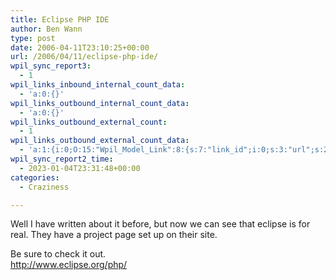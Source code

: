 ```yaml
---
title: Eclipse PHP IDE
author: Ben Wann
type: post
date: 2006-04-11T23:10:25+00:00
url: /2006/04/11/eclipse-php-ide/
wpil_sync_report3:
  - 1
wpil_links_inbound_internal_count_data:
  - 'a:0:{}'
wpil_links_outbound_internal_count_data:
  - 'a:0:{}'
wpil_links_outbound_external_count:
  - 1
wpil_links_outbound_external_count_data:
  - 'a:1:{i:0;O:15:"Wpil_Model_Link":8:{s:7:"link_id";i:0;s:3:"url";s:27:"http://www.eclipse.org/php/";s:4:"host";s:11:"eclipse.org";s:8:"internal";b:0;s:4:"post";N;s:6:"anchor";s:27:"http://www.eclipse.org/php/";s:15:"added_by_plugin";b:0;s:8:"location";s:7:"content";}}'
wpil_sync_report2_time:
  - 2023-01-04T23:31:48+00:00
categories:
  - Craziness

---
```

Well I have written about it before, but now we can see that eclipse is for real. They have a project page set up on their site.

Be sure to check it out.  
<http://www.eclipse.org/php/>

<!--d2b0d4e69148407da16fd8d7ee1bfd60-->
